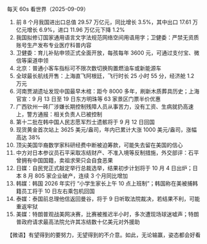 每天 60s 看世界（2025-09-09）

1. 前 8 个月我国进出口总值 29.57 万亿元，同比增长 3.5%，其中出口 17.61 万亿元增长 6.9%，进口 11.96 万亿元下降 1.2%
2. 我国拟修订国家通用语言文字法规范网络空间用语用字；卫健委：严禁无资质账号生产发布专业医疗科普内容
3. 卫健委：育儿补贴申领正式全面开放，每孩每年 3600 元，可通过支付宝、微信等渠道申领
4. 北京：普通小客车指标可不限次数切换购置燃油车或新能源车
5. 全球最长航线开售：上海直飞阿根廷，飞行时长 25 小时 55 分，经济舱 1.2 万元
6. 河南贾湖遗址发现中国最早木棺：距今 8000 多年，刷新木质葬具历史；上海官宣：9 月 13 日至 19 日东方明珠等 63 家景区门票半价优惠
7. 广西钦州一砖厂涉嫌长期控制残障人员从事苦力，没有工资、生病就扔高速上，警方通报：相关负责人已被控制
8. 第十二批在韩中国人民志愿军烈士遗骸将于 9 月 12 日回国
9. 现货黄金首次站上 3625 美元/盎司，年内已累计大涨 1000 美元/盎司，涨幅高达 38%
10. 顶尖美国华裔数学家科研经费中断被迫筹款，可能失去留在美国的信心
11. 中方对日本参议员石平采取冻结财产、不准入境等反制措施，外交部评：石平曾拥有中国国籍，卖祖求荣只会自食恶果
12. 日媒：自民党正式敲定举行总裁选举，结果初步计划将于 10 月 4 日出炉；日本 8 月 805 家企业破产，连续 3 个月同比增加
13. 韩媒：韩国 2026 年实行 “小学生家长上午 10 点上班制”；韩国称在美被捕韩籍员工将于 10 日左右乘包机回国
14. 泰媒：泰国前总理他信返回曼谷，将于 9 日听取法院裁决，若结果不利，可能重返牢狱
15. 美媒：特朗普观战美网决赛，比赛被推迟半小时，多次遭现场球迷嘘声；特朗普政府请求最高法院允许其冻结数十亿美元对外援助

【微语】有望得到的要努力，无望得到的不介意。如此，无论输赢，姿态都会好看